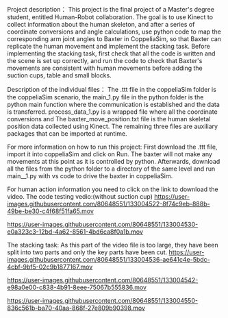 Project description：
This project is the final project of a Master's degree student, entitled Human-Robot collaboration. The goal is to use Kinect to collect information about the human skeleton, and after a series of coordinate conversions and angle calculations, use python code to map the corresponding arm joint angles to Baxter in CoppeliaSim, so that Baxter can replicate the human movement and implement the stacking task. Before implementing the stacking task, first check that all the code is written and the scene is set up correctly, and run the code to check that Baxter's movements are consistent with human movements before adding the suction cups, table and small blocks.

Description of the individual files：
The .ttt file in the coppeliaSim folder is the coppeliaSim scenario, the main_1.py file in the python folder is the python main function where the communication is established and the data is transferred. process_data_1.py is a wrapped file where all the coordinate conversions and The baxter_move_position.txt file is the human skeletal position data collected using Kinect. The remaining three files are auxiliary packages that can be imported at runtime.

For more information on how to run this project:
First download the .ttt file, import it into coppeliaSim and click on Run. The baxter will not make any movements at this point as it is controlled by python. Afterwards, download all the files from the python folder to a directory of the same level and run main__1.py with vs code to drive the baxter in coppeliaSim.

For human action information you need to click on the link to download the video.
The code testing vedio:(without suction cup)
https://user-images.githubusercontent.com/80648551/133004522-8f74c9eb-888b-49be-be30-c4f68f51fa65.mov


https://user-images.githubusercontent.com/80648551/133004530-e0a323c3-12bd-4a62-8561-4bd6ca8f0a1b.mov

The stacking task:
As this part of the video file is too large, they have been split into two parts and only the key parts have been cut.
https://user-images.githubusercontent.com/80648551/133004536-ae641c4e-5bdc-4cbf-9bf5-02c9b1877167.mov


https://user-images.githubusercontent.com/80648551/133004542-e98a0e00-c838-4b91-8eee-75067b555836.mov


https://user-images.githubusercontent.com/80648551/133004550-836c561b-ba70-40aa-868f-27e809b90398.mov
